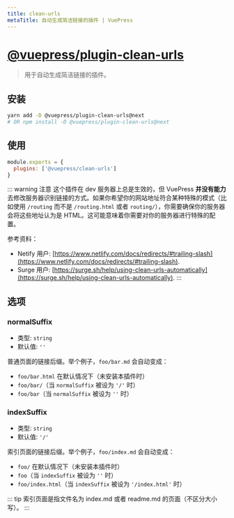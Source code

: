 ```yaml
---
title: clean-urls
metaTitle: 自动生成简洁链接的插件 | VuePress
---
```


# [@vuepress/plugin-clean-urls](https://github.com/vuejs/vuepress/tree/master/packages/@vuepress/plugin-clean-urls)

> 用于自动生成简洁链接的插件。<Badge text="1.0.0-alpha.40+"/>

## 安装

```bash
yarn add -D @vuepress/plugin-clean-urls@next
# OR npm install -D @vuepress/plugin-clean-urls@next
```

## 使用

```javascript
module.exports = {
  plugins: ['@vuepress/clean-urls'] 
}
```

::: warning 注意
这个插件在 dev 服务器上总是生效的，但 VuePress **并没有能力**去修改服务器识别链接的方式。如果你希望你的网站地址符合某种特殊的模式（比如使用 `/routing` 而不是 `/routing.html` 或者 `routing/`），你需要确保你的服务器会将这些地址认为是 HTML。这可能意味着你需要对你的服务器进行特殊的配置。

参考资料：

- Netify 用户: [https://www.netlify.com/docs/redirects/#trailing-slash](https://www.netlify.com/docs/redirects/#trailing-slash).
- Surge 用户: [https://surge.sh/help/using-clean-urls-automatically](https://surge.sh/help/using-clean-urls-automatically).
:::

## 选项

### normalSuffix

- 类型: `string`
- 默认值: `''`

普通页面的链接后缀。举个例子，`foo/bar.md` 会自动变成：

- `foo/bar.html` 在默认情况下（未安装本插件时）
- `foo/bar/`（当 `normalSuffix` 被设为 `'/'` 时）
- `foo/bar`（当 `normalSuffix` 被设为 `''` 时）

### indexSuffix

- 类型: `string`
- 默认值: `'/'`

索引页面的链接后缀。举个例子，`foo/index.md` 会自动变成：

- `foo/` 在默认情况下（未安装本插件时）
- `foo`（当 `indexSuffix` 被设为 `''` 时）
- `foo/index.html`（当 `indexSuffix` 被设为 `'/index.html'` 时）

::: tip
索引页面是指文件名为 index.md 或者 readme.md 的页面（不区分大小写）。
:::
